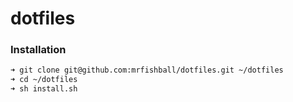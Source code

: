 # dotfiles

### Installation

```sh
➜ git clone git@github.com:mrfishball/dotfiles.git ~/dotfiles
➜ cd ~/dotfiles
➜ sh install.sh
```
